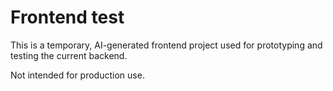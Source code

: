 # Frontend test

This is a temporary, AI-generated frontend project used for prototyping and testing the current backend.

Not intended for production use.
